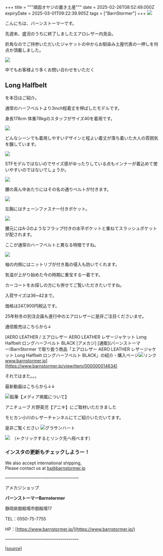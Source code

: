 +++
title = """頑固オヤジの置き土産"""
date = 2025-02-26T08:52:49.000Z
expiryDate = 2025-03-01T09:22:39.905Z
tags = ["BarnStormer"]
+++
[![](https://stat.ameba.jp/user_images/20231023/16/barnstormer-go/b2/03/p/o0420015015354743273.png)](https://ameblo.jp/barnstormer-go/entry-12825670498.html)

こんにちは、バーンストーマーです。

先週末、盛況のうちに終了しましたエアロレザー内見会。

折角なのでご持参いただいたジャケットの中からお馴染み土屋代表の一押しを何点か頂戴しました。

[![](https://stat.ameba.jp/user_images/20250226/16/barnstormer-go/ab/de/p/o0482064315548595081.png)](https://stat.ameba.jp/user_images/20250226/16/barnstormer-go/ab/de/p/o0482064315548595081.png)

中でもお客様より多くお問い合わせをいただく

Long Halfbelt
-------------

を本日はご紹介。

通常のハーフベルトより3inch程着丈を伸ばしたモデルです。

身長178cm 体重78kgのスタッフがサイズ40を着用です。

[![](https://stat.ameba.jp/user_images/20250226/15/barnstormer-go/7e/d7/j/o0466070015548583160.jpg)](https://stat.ameba.jp/user_images/20250226/15/barnstormer-go/7e/d7/j/o0466070015548583160.jpg)

どんなシーンでも着用しやすいデザインと程よい着丈が落ち着いた大人の雰囲気を醸しています。

[![](https://stat.ameba.jp/user_images/20250226/15/barnstormer-go/2c/2d/j/o0466070015548583165.jpg)](https://stat.ameba.jp/user_images/20250226/15/barnstormer-go/2c/2d/j/o0466070015548583165.jpg)

STFモデルではないのでサイズ感がゆったりしている点もインナーが着込めて使いやすいのではないでしょうか。

[![](https://stat.ameba.jp/user_images/20250226/15/barnstormer-go/54/96/j/o0466070015548583166.jpg)](https://stat.ameba.jp/user_images/20250226/15/barnstormer-go/54/96/j/o0466070015548583166.jpg)

腰の真ん中あたりにはその名の通りベルトが付きます。

[![](https://stat.ameba.jp/user_images/20250226/15/barnstormer-go/65/73/j/o0466070015548583169.jpg)](https://stat.ameba.jp/user_images/20250226/15/barnstormer-go/65/73/j/o0466070015548583169.jpg)

左胸にはチェーンファスナー付きポケット。

[![](https://stat.ameba.jp/user_images/20250226/16/barnstormer-go/c1/b5/j/o0466070015548588880.jpg)](https://stat.ameba.jp/user_images/20250226/16/barnstormer-go/c1/b5/j/o0466070015548588880.jpg)

腰元にはA-2のようなフラップ付きの水平ポケットと重ねてスラッシュポケットが配されます。

ここが通常のハーフベルトと異なる特徴ですね。

[![](https://stat.ameba.jp/user_images/20250226/16/barnstormer-go/f5/b0/j/o0466070015548588883.jpg)](https://stat.ameba.jp/user_images/20250226/16/barnstormer-go/f5/b0/j/o0466070015548588883.jpg)

袖の内側にはニットリブが付き風の侵入も防いでくれます。

気温が上がり始めた今の時期に重宝する一着です。

カーコートをお探しの方にも併せてご覧いただきたいですね。

入荷サイズは36~42まで。

価格は247,900円税込です。

25年秋冬の別注企画も進行中のエアロレザーに是非ご注目くださいませ。

通信販売はこちらから↓

[AERO LEATHER / エアロレザー AERO LEATHER レザージャケット Long Halfbelt ロングハーフベルト BLACK \[アメカジ\] \[通販\](バーンストーマー)BarnStormer で取り扱う商品「エアロレザー AERO LEATHER レザージャケット Long Halfbelt ロングハーフベルト BLACK」の紹介・購入ページ![リンク](https://c.stat100.ameba.jp/ameblo/symbols/v3.20.0/svg/gray/editor_link.svg)www.barnstormer.jp](https://www.barnstormer.jp/view/item/000000014634)

それではまた。。。

最新動画はこちらから↓↓

![鉛筆](https://stat100.ameba.jp/blog/ucs/img/char/char3/519.png)【メディア掲載について】

アニチューブ 片野英児【アニキ】にご取材いただきました

モヒカン小川のレザーチャンネルにてご紹介いただいてます。

是非ご覧ください ![グラサンハート](https://stat100.ameba.jp/blog/ucs/img/char/char3/148.png)

[![](https://stat.ameba.jp/user_images/20230412/16/barnstormer-go/6a/23/p/o0108010815269242493.png)](https://www.instagram.com/barnstormer_daily/)　（←クリックするとリンク先へ飛べます）

### インスタの更新もチェックしようー！

We also accept international shipping,  
Please contact us at bs@barnstormer.jp

**\-------------------------------------**

アメカジショップ

**バーンストーマーBarnstormer**

静岡県御殿場市御殿場17

TEL：0550-75-7755

HP：[https://www.barnstormer.jp/](https://www.barnstormer.jp/)

**\-------------------------------------**

[[source]](https://ameblo.jp/barnstormer-go/entry-12887902949.html)
